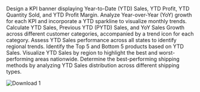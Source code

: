 Design a KPI banner displaying Year-to-Date (YTD) Sales, YTD Profit, YTD Quantity Sold, and YTD Profit Margin.
Analyze Year-over-Year (YoY) growth for each KPI and incorporate a YTD sparkline to visualize monthly trends.
Calculate YTD Sales, Previous YTD (PYTD) Sales, and YoY Sales Growth across different customer categories, accompanied by a trend icon for each category.
Assess YTD Sales performance across all states to identify regional trends.
Identify the Top 5 and Bottom 5 products based on YTD Sales.
Visualize YTD Sales by region to highlight the best and worst-performing areas nationwide.
Determine the best-performing shipping methods by analyzing YTD Sales distribution across different shipping types.




![Download 1](https://github.com/user-attachments/assets/9ad92b8b-3f23-4d0f-8301-dc230ebf5356)
